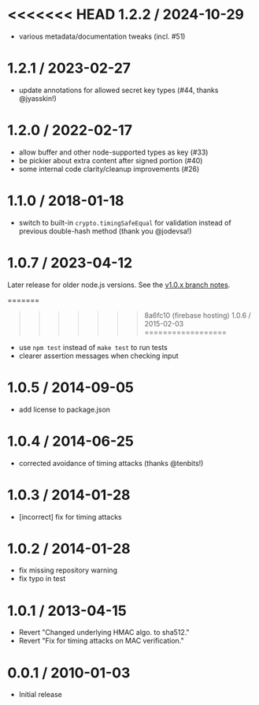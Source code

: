 <<<<<<< HEAD
1.2.2 / 2024-10-29
==================

* various metadata/documentation tweaks (incl. #51)


1.2.1 / 2023-02-27
==================

* update annotations for allowed secret key types (#44, thanks @jyasskin!)


1.2.0 / 2022-02-17
==================

* allow buffer and other node-supported types as key (#33)
* be pickier about extra content after signed portion (#40)
* some internal code clarity/cleanup improvements (#26)


1.1.0 / 2018-01-18
==================

* switch to built-in `crypto.timingSafeEqual` for validation instead of previous double-hash method (thank you @jodevsa!)


1.0.7 / 2023-04-12
==================

Later release for older node.js versions. See the [v1.0.x branch notes](https://github.com/tj/node-cookie-signature/blob/v1.0.x/History.md#107--2023-04-12).


=======
>>>>>>> 8a6fc10 (firebase hosting)
1.0.6 / 2015-02-03
==================

* use `npm test` instead of `make test` to run tests
* clearer assertion messages when checking input


1.0.5 / 2014-09-05
==================

* add license to package.json

1.0.4 / 2014-06-25
==================

 * corrected avoidance of timing attacks (thanks @tenbits!)

1.0.3 / 2014-01-28
==================

 * [incorrect] fix for timing attacks

1.0.2 / 2014-01-28
==================

 * fix missing repository warning
 * fix typo in test

1.0.1 / 2013-04-15
==================

  * Revert "Changed underlying HMAC algo. to sha512."
  * Revert "Fix for timing attacks on MAC verification."

0.0.1 / 2010-01-03
==================

  * Initial release
